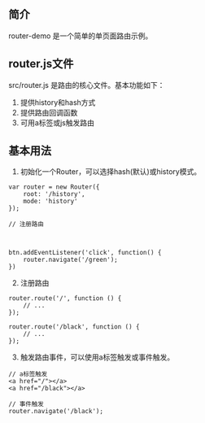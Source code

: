 ## 简介

router-demo 是一个简单的单页面路由示例。

## router.js文件

src/router.js 是路由的核心文件。基本功能如下：

1. 提供history和hash方式
2. 提供路由回调函数
3. 可用a标签或js触发路由

## 基本用法

1. 初始化一个Router，可以选择hash(默认)或history模式。

```
var router = new Router({
    root: '/history',
	mode: 'history'
});

// 注册路由
    


btn.addEventListener('click', function() {
    router.navigate('/green');
})
```

2. 注册路由

```
router.route('/', function () {
    // ...
});

router.route('/black', function () {
    // ...
});
```

3. 触发路由事件，可以使用a标签触发或事件触发。

```
// a标签触发
<a href="/"></a>
<a href="/black"></a>

// 事件触发
router.navigate('/black');
```

